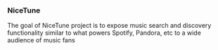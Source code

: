 ### NiceTune

The goal of NiceTune project is to expose music search and discovery functionality similar to what powers Spotify, Pandora, etc to a wide audience of music fans

